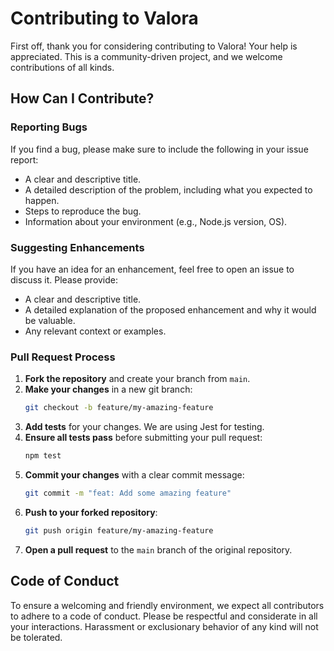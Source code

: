 # Contributing to Valora

First off, thank you for considering contributing to Valora! Your help is appreciated. This is a community-driven project, and we welcome contributions of all kinds.

## How Can I Contribute?

### Reporting Bugs

If you find a bug, please make sure to include the following in your issue report:

-   A clear and descriptive title.
-   A detailed description of the problem, including what you expected to happen.
-   Steps to reproduce the bug.
-   Information about your environment (e.g., Node.js version, OS).

### Suggesting Enhancements

If you have an idea for an enhancement, feel free to open an issue to discuss it. Please provide:

-   A clear and descriptive title.
-   A detailed explanation of the proposed enhancement and why it would be valuable.
-   Any relevant context or examples.

### Pull Request Process

1.  **Fork the repository** and create your branch from `main`.
2.  **Make your changes** in a new git branch:
    ```sh
    git checkout -b feature/my-amazing-feature
    ```
3.  **Add tests** for your changes. We are using Jest for testing.
4.  **Ensure all tests pass** before submitting your pull request:
    ```sh
    npm test
    ```
5.  **Commit your changes** with a clear commit message:
    ```sh
    git commit -m "feat: Add some amazing feature"
    ```
6.  **Push to your forked repository**:
    ```sh
    git push origin feature/my-amazing-feature
    ```
7.  **Open a pull request** to the `main` branch of the original repository.

## Code of Conduct

To ensure a welcoming and friendly environment, we expect all contributors to adhere to a code of conduct. Please be respectful and considerate in all your interactions. Harassment or exclusionary behavior of any kind will not be tolerated. 